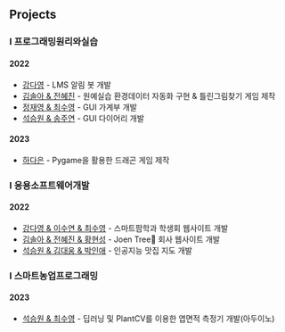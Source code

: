 ## Projects

### I 프로그래밍원리와실습
#### 2022
- [강다영](https://github.com/riverallzero/LmsNotionBot) - LMS 알림 봇 개발
- [김솔아 & 전혜진](https://github.com/ffe4el/2022-1-final-project) - 원예실습 환경데이터 자동화 구현 & 틀린그림찾기 게임 제작
- [정재영 & 최수영](https://github.com/jungjae0/GUI_Moneymanger_2022) - GUI 가계부 개발
- [석승원 & 송주연](https://github.com/EthanSeok/diary) - GUI 다이어리 개발

#### 2023
- [하다은](https://github.com/danuni29/final-project) - Pygame을 활용한 드래곤 게임 제작

### I 응용소프트웨어개발
#### 2022
- [강다영 & 이수연 & 최수영](https://github.com/riverallzero/CouncilWebsite) - 스마트팜학과 학생회 웹사이트 개발
- [김솔아 & 전혜진 & 황현성](https://github.com/ffe4el/DJango_sola) - Joen Tree🌲 회사 웹사이트 개발
- [석승원 & 김대웅 & 박인애](https://ethanseok.github.io/projects/2022/12/20/softeng/) - 인공지능 맛집 지도 개발

### I 스마트농업프로그래밍
#### 2023
- [석승원 & 최수영](https://github.com/EthanSeok/Leaf_Area_Project) - 딥러닝 및 PlantCV를 이용한 엽면적 측정기 개발(아두이노)
